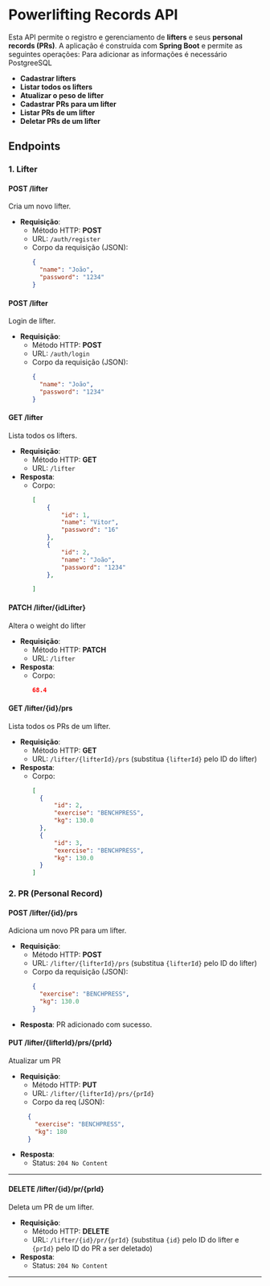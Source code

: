 # Powerlifting Records API

Esta API permite o registro e gerenciamento de **lifters** e seus **personal records (PRs)**. A aplicação é construída com **Spring Boot** e permite as seguintes operações:
Para adicionar as informações é necessário PostgreeSQL

- **Cadastrar lifters**
- **Listar todos os lifters**
- **Atualizar o peso de lifter**
- **Cadastrar PRs para um lifter**
- **Listar PRs de um lifter**
- **Deletar PRs de um lifter**

## Endpoints

### 1. Lifter

#### **POST** /lifter
Cria um novo lifter.

- **Requisição**:
  - Método HTTP: **POST**
  - URL: `/auth/register`
  - Corpo da requisição (JSON):
    ```json
    {
      "name": "João",
      "password": "1234"
    }
    ```

#### **POST** /lifter
Login de lifter.

- **Requisição**:
  - Método HTTP: **POST**
  - URL: `/auth/login`
  - Corpo da requisição (JSON):
    ```json
    {
      "name": "João",
      "password": "1234"
    }
    ```

#### **GET** /lifter
Lista todos os lifters.

- **Requisição**:
  - Método HTTP: **GET**
  - URL: `/lifter`
- **Resposta**:
  - Corpo:
    ```json
    [
        {
            "id": 1,
            "name": "Vitor",
            "password": "16"
        },
        {
            "id": 2,
            "name": "João",
            "password": "1234"
        },
    
    ]
    ```

#### **PATCH** /lifter/{idLifter}
Altera o weight do lifter

- **Requisição**:
  - Método HTTP: **PATCH**
  - URL: `/lifter`
- **Resposta**:
  - Corpo:
    ```json
    68.4
    ```

#### **GET** /lifter/{id}/prs
Lista todos os PRs de um lifter.

- **Requisição**:
  - Método HTTP: **GET**
  - URL: `/lifter/{lifterId}/prs` (substitua `{lifterId}` pelo ID do lifter)
- **Resposta**:
  - Corpo:
    ```json
    [
      {
          "id": 2,
          "exercise": "BENCHPRESS",
          "kg": 130.0
      },
      {
          "id": 3,
          "exercise": "BENCHPRESS",
          "kg": 130.0
      }
    ]
    ```

### 2. PR (Personal Record)

#### **POST** /lifter/{id}/prs
Adiciona um novo PR para um lifter.

- **Requisição**:
  - Método HTTP: **POST**
  - URL: `/lifter/{lifterId}/prs` (substitua `{lifterId}` pelo ID do lifter)
  - Corpo da requisição (JSON):
    ```json
    {
      "exercise": "BENCHPRESS",
      "kg": 130.0
    }
    ```
- **Resposta**:
  PR adicionado com sucesso.

#### **PUT** /lifter/{lifterId}/prs/{prId}
Atualizar um PR

- **Requisição**:
  - Método HTTP: **PUT**
  - URL: `/lifter/{lifterId}/prs/{prId}` 
  - Corpo da req (JSON):
  ```json
    {
      "exercise": "BENCHPRESS",
      "kg": 180
    }
  ```
- **Resposta**:
  - Status: `204 No Content`

---

#### **DELETE** /lifter/{id}/pr/{prId}
Deleta um PR de um lifter.

- **Requisição**:
  - Método HTTP: **DELETE**
  - URL: `/lifter/{id}/pr/{prId}` (substitua `{id}` pelo ID do lifter e `{prId}` pelo ID do PR a ser deletado)
- **Resposta**:
  - Status: `204 No Content`

---
